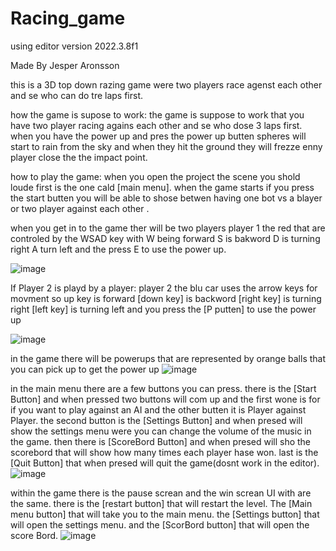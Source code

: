 # Racing_game
using editor version 2022.3.8f1

Made By Jesper Aronsson

this is a 3D top down razing game were two players race agenst each other and se who can do tre laps first.


 how the game is supose to work:
 the game is suppose to work that you have two player racing agains each other and se who dose 3 laps first.
 when you have the power up and pres the power up butten spheres will start to rain from the sky and when they hit the ground they will frezze enny player close the the impact point.


 how to play the game:
 when you open the project the scene you shold loude first is the one cald [main menu]. 
 when the game starts if you press the start butten you will be able to shose betwen having one bot vs a blayer or two player against each other .

 
when you get in to the game ther will be two players player 1 the red that are controled by the WSAD key with W being forward S is bakword D is turning right A turn left and the press E to use the power up.

![image](https://github.com/shaddowking/Racing_game/assets/122523448/8b2bdf14-f1a8-46b5-8352-d28910ee849e)

If Player 2 is playd by a player:
player 2 the blu car uses the arrow keys for movment so up key is forward [down key] is backword [right key] is turning right [left key] is turning left and you press the [P putten] to use the power up

![image](https://github.com/shaddowking/Racing_game/assets/122523448/5bad9ea0-008c-4fa7-9fc1-cd4c97595ea7)


in the game there will be powerups that are represented by orange balls that you can pick up to get the power up 
![image](https://github.com/shaddowking/Racing_game/assets/122523448/38bb2c19-e9f1-4967-b3ce-25e209e9d32f)

in the main menu there are a few buttons you can press. there is the [Start Button] and when pressed two buttons will com up and the first wone is for if you want to play against an AI and the other butten it is Player against Player. the second button is the [Settings Button] and when presed will show the settings menu were you can change the volume of the music in the game. then there is [ScoreBord Button] and when presed will sho the scorebord that will show how many times each player hase won. last is the [Quit Button] that when presed will quit the game(dosnt work in the editor).
![image](https://github.com/shaddowking/Racing_game/assets/122523448/07bd6d3b-f21e-4a2b-ab2e-0cb3bb60c99f)

within the game there is the pause screan and the win screan UI with are the same. there is the [restart button] that will restart the level. The [Main menu button] that will take you to the main menu. the [Settings button] that will open the settings menu. and the [ScorBord button] that will open the score Bord.
![image](https://github.com/shaddowking/Racing_game/assets/122523448/9790e720-0057-440e-ac83-f57a85f7ff37)

